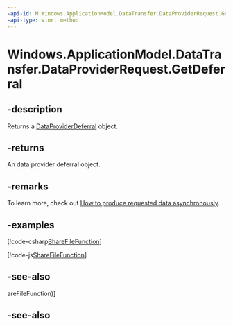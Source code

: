 ```yaml
---
-api-id: M:Windows.ApplicationModel.DataTransfer.DataProviderRequest.GetDeferral
-api-type: winrt method
---
```


<!-- Method syntax
public Windows.ApplicationModel.DataTransfer.DataProviderDeferral GetDeferral()
-->

# Windows.ApplicationModel.DataTransfer.DataProviderRequest.GetDeferral

## -description
Returns a [DataProviderDeferral](dataproviderdeferral.md) object.

## -returns
An data provider deferral object.

## -remarks
To learn more, check out [How to produce requested data asynchronously](http://msdn.microsoft.com/library/34c8bda2-807c-4142-a0fc-d80e62d9b6b2).



## -examples


[!code-csharp[ShareFileFunction](../windows.applicationmodel.datatransfer/code/ShareMainBeta/cs/ShareEssentials1.xaml.cs#SnippetShareFileFunction)]

[!code-js[ShareFileFunction](../windows.applicationmodel.datatransfer/code/ShareMainBeta/javascript/js/ShareFiles.js#SnippetShareFileFunction)]

## -see-also
areFileFunction)]

## -see-also
